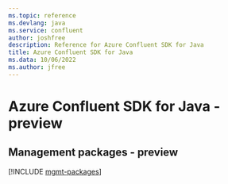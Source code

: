 ```yaml
---
ms.topic: reference
ms.devlang: java
ms.service: confluent
author: joshfree
description: Reference for Azure Confluent SDK for Java
title: Azure Confluent SDK for Java
ms.data: 10/06/2022
ms.author: jfree
---
```

# Azure Confluent SDK for Java - preview

## Management packages - preview
[!INCLUDE [mgmt-packages](confluent-mgmt-index.md)]